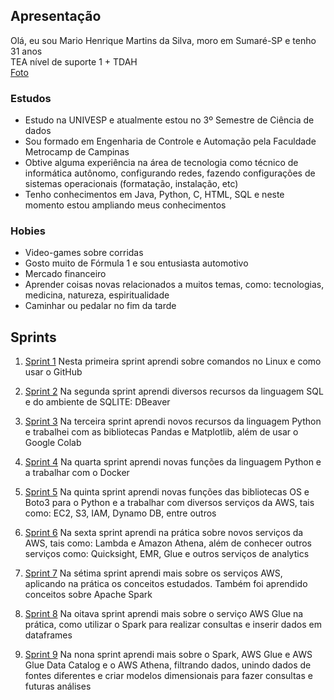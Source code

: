 ## Apresentação

Olá, eu sou Mario Henrique Martins da Silva, moro em Sumaré-SP e tenho 31 anos<br>
TEA nível de suporte 1 + TDAH<br>
[Foto](Sprint01/apresentacao/Foto.png)<br>

### Estudos

- Estudo na UNIVESP e atualmente estou no 3º Semestre de Ciência de dados
- Sou formado em Engenharia de Controle e Automação pela Faculdade Metrocamp de Campinas
- Obtive alguma experiência na área de tecnologia como técnico de informática autônomo, configurando redes, fazendo configurações de sistemas operacionais (formatação, instalação, etc)
- Tenho conhecimentos em Java, Python, C, HTML, SQL e neste momento estou ampliando meus conhecimentos

### Hobies

- Video-games sobre corridas
- Gosto muito de Fórmula 1 e sou entusiasta automotivo
- Mercado financeiro
- Aprender coisas novas relacionados a muitos temas, como: tecnologias, medicina, natureza, espiritualidade
- Caminhar ou pedalar no fim da tarde

## Sprints 

1. [Sprint 1](Sprint01/README.md)
Nesta primeira sprint aprendi sobre comandos no Linux e como usar o GitHub

2. [Sprint 2](Sprint02/README.md)
Na segunda sprint aprendi diversos recursos da linguagem SQL e do ambiente de SQLITE: DBeaver

3. [Sprint 3](Sprint03/README.md)
Na terceira sprint aprendi novos recursos da linguagem Python e trabalhei com as bibliotecas Pandas e Matplotlib, além de usar o Google Colab

4. [Sprint 4](Sprint04/README.md)
Na quarta sprint aprendi novas funções da linguagem Python e a trabalhar com o Docker

5. [Sprint 5](Sprint05/README.md)
Na quinta sprint aprendi novas funções das bibliotecas OS e Boto3 para o Python e a trabalhar com diversos serviços da AWS, tais como: EC2, S3, IAM, Dynamo DB, entre outros

6. [Sprint 6](Sprint06/README.md)
Na sexta sprint aprendi na prática sobre novos serviços da AWS, tais como: Lambda e Amazon Athena, além de conhecer outros serviços como: Quicksight, EMR, Glue e outros serviços de analytics

7. [Sprint 7](Sprint07/README.md)
Na sétima sprint aprendi mais sobre os serviços AWS, aplicando na prática os conceitos estudados. Também foi aprendido conceitos sobre Apache Spark

8. [Sprint 8](Sprint08/README.md)
Na oitava sprint aprendi mais sobre o serviço AWS Glue na prática, como utilizar o Spark para realizar consultas e inserir dados em dataframes

9. [Sprint 9](Sprint09/README.md)
Na nona sprint aprendi mais sobre o Spark, AWS Glue e AWS Glue Data Catalog e o AWS Athena, filtrando dados, unindo dados de fontes diferentes e criar modelos dimensionais para fazer consultas e futuras análises